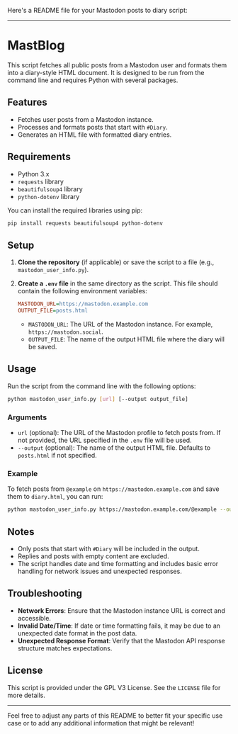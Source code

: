 Here's a README file for your Mastodon posts to diary script:

---

# MastBlog

This script fetches all public posts from a Mastodon user and formats them into a diary-style HTML document. It is designed to be run from the command line and requires Python with several packages.

## Features

- Fetches user posts from a Mastodon instance.
- Processes and formats posts that start with `#Diary`.
- Generates an HTML file with formatted diary entries.

## Requirements

- Python 3.x
- `requests` library
- `beautifulsoup4` library
- `python-dotenv` library

You can install the required libraries using pip:

```bash
pip install requests beautifulsoup4 python-dotenv
```

## Setup

1. **Clone the repository** (if applicable) or save the script to a file (e.g., `mastodon_user_info.py`).

2. **Create a `.env` file** in the same directory as the script. This file should contain the following environment variables:

    ```ini
    MASTODON_URL=https://mastodon.example.com
    OUTPUT_FILE=posts.html
    ```

    - `MASTODON_URL`: The URL of the Mastodon instance. For example, `https://mastodon.social`.
    - `OUTPUT_FILE`: The name of the output HTML file where the diary will be saved.

## Usage

Run the script from the command line with the following options:

```bash
python mastodon_user_info.py [url] [--output output_file]
```

### Arguments

- `url` (optional): The URL of the Mastodon profile to fetch posts from. If not provided, the URL specified in the `.env` file will be used.
- `--output` (optional): The name of the output HTML file. Defaults to `posts.html` if not specified.

### Example

To fetch posts from `@example` on `https://mastodon.example.com` and save them to `diary.html`, you can run:

```bash
python mastodon_user_info.py https://mastodon.example.com/@example --output diary.html
```

## Notes

- Only posts that start with `#Diary` will be included in the output.
- Replies and posts with empty content are excluded.
- The script handles date and time formatting and includes basic error handling for network issues and unexpected responses.

## Troubleshooting

- **Network Errors**: Ensure that the Mastodon instance URL is correct and accessible.
- **Invalid Date/Time**: If date or time formatting fails, it may be due to an unexpected date format in the post data.
- **Unexpected Response Format**: Verify that the Mastodon API response structure matches expectations.

## License

This script is provided under the GPL V3 License. See the `LICENSE` file for more details.

---

Feel free to adjust any parts of this README to better fit your specific use case or to add any additional information that might be relevant!